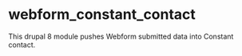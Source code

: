 # webform_constant_contact

This drupal 8 module pushes Webform submitted data into Constant contact.